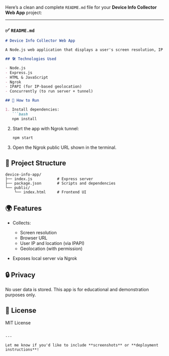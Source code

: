 Here’s a clean and complete `README.md` file for your **Device Info Collector Web App** project:

---

### ✅ `README.md`

````markdown
# Device Info Collector Web App

A Node.js web application that displays a user's screen resolution, IP address, current webpage URL, and geolocation in the browser. The app is served using Express and made publicly accessible using Ngrok.

## 🛠️ Technologies Used

- Node.js
- Express.js
- HTML & JavaScript
- Ngrok
- IPAPI (for IP-based geolocation)
- Concurrently (to run server + tunnel)

## 🚀 How to Run

1. Install dependencies:
   ```bash
   npm install
````

2. Start the app with Ngrok tunnel:

   ```bash
   npm start
   ```

3. Open the Ngrok public URL shown in the terminal.

## 📂 Project Structure

```
device-info-app/
├── index.js           # Express server
├── package.json       # Scripts and dependencies
└── public/
    └── index.html     # Frontend UI
```

## 🌍 Features

* Collects:

  * Screen resolution
  * Browser URL
  * User IP and location (via IPAPI)
  * Geolocation (with permission)
* Exposes local server via Ngrok

## 🔒 Privacy

No user data is stored. This app is for educational and demonstration purposes only.

## 📄 License

MIT License

```

---

Let me know if you'd like to include **screenshots** or **deployment instructions**!
```
